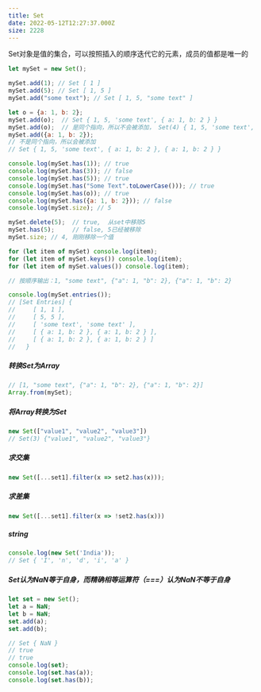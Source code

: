 ```yaml
---
title: Set
date: 2022-05-12T12:27:37.000Z
size: 2228
---
```

Set对象是值的集合，可以按照插入的顺序迭代它的元素，成员的值都是唯一的

```javascript
let mySet = new Set();

mySet.add(1); // Set [ 1 ]
mySet.add(5); // Set [ 1, 5 ]
mySet.add("some text"); // Set [ 1, 5, "some text" ]

let o = {a: 1, b: 2}; 
mySet.add(o);  // Set { 1, 5, 'some text', { a: 1, b: 2 } }
mySet.add(o);  // 是同个指向，所以不会被添加， Set(4) { 1, 5, 'some text', { a: 1, b: 2 } }
mySet.add({a: 1, b: 2}); 
// 不是同个指向，所以会被添加
// Set { 1, 5, 'some text', { a: 1, b: 2 }, { a: 1, b: 2 } }

console.log(mySet.has(1)); // true
console.log(mySet.has(3)); // false
console.log(mySet.has(5)); // true
console.log(mySet.has("Some Text".toLowerCase())); // true
console.log(mySet.has(o)); // true
console.log(mySet.has({a: 1, b: 2})); // false
console.log(mySet.size); // 5

mySet.delete(5);  // true,  从set中移除5
mySet.has(5);     // false, 5已经被移除
mySet.size; // 4, 刚刚移除一个值
```

```javascript
for (let item of mySet) console.log(item);
for (let item of mySet.keys()) console.log(item);
for (let item of mySet.values()) console.log(item);

// 按顺序输出：1, "some text", {"a": 1, "b": 2}, {"a": 1, "b": 2}

console.log(mySet.entries());
// [Set Entries] {
//     [ 1, 1 ],
//     [ 5, 5 ],
//     [ 'some text', 'some text' ],
//     [ { a: 1, b: 2 }, { a: 1, b: 2 } ],
//     [ { a: 1, b: 2 }, { a: 1, b: 2 } ]
//   }
```

##### 转换Set为Array

```javascript
// [1, "some text", {"a": 1, "b": 2}, {"a": 1, "b": 2}]
Array.from(mySet); 
```

##### 将Array转换为Set

```javascript
new Set(["value1", "value2", "value3"])
// Set(3) {"value1", "value2", "value3"}
```

##### 求交集

```javascript
new Set([...set1].filter(x => set2.has(x)));
```

##### 求差集

```javascript
new Set([...set1].filter(x => !set2.has(x)))
```

##### string

```javascript
console.log(new Set('India'));
// Set { 'I', 'n', 'd', 'i', 'a' }
```

##### Set认为NaN等于自身，而精确相等运算符（===）认为NaN不等于自身

```javascript
let set = new Set();
let a = NaN;
let b = NaN;
set.add(a);
set.add(b);

// Set { NaN }
// true
// true
console.log(set);
console.log(set.has(a));
console.log(set.has(b));
```

